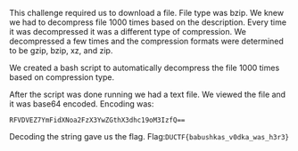 This challenge required us to download a file. File type was bzip. We knew we had to decompress file 1000 times based on the description.
Every time it was decompressed it was a different type of compression. We decompressed a few times and the compression formats were determined
to be gzip, bzip, xz, and zip.

We created a bash script to automatically decompress the file 1000 times based on compression type.

After the script was done running we had a text file. We viewed the file and it was base64 encoded.
Encoding was:
```
RFVDVEZ7YmFidXNoa2FzX3YwZGthX3dhc19oM3IzfQ==
```
Decoding the string gave us the flag.
Flag:`DUCTF{babushkas_v0dka_was_h3r3}`
